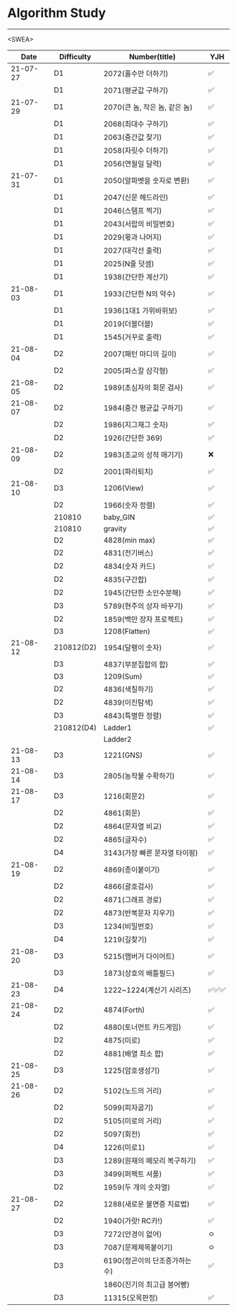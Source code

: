 # Algorithm Study

---



\<SWEA\>

| Date     | Difficulty | Number(title)                  | YJH  |
| -------- | ---------- | ------------------------------ | ---- |
| 21-07-27 | D1         | 2072(홀수만 더하기)            | ✅    |
|          | D1         | 2071(평균값 구하기)            | ✅    |
| 21-07-29 | D1         | 2070(큰 놈, 작은 놈, 같은 놈)  | ✅    |
|          | D1         | 2068(최대수 구하기)            | ✅    |
|          | D1         | 2063(중간값 찾기)              | ✅    |
|          | D1         | 2058(자릿수 더하기)            | ✅    |
|          | D1         | 2056(연월일 달력)              | ✅    |
| 21-07-31 | D1         | 2050(알파벳을 숫자로 변환)     | ✅    |
|          | D1         | 2047(신문 헤드라인)            | ✅    |
|          | D1         | 2046(스탬프 찍기)              | ✅    |
|          | D1         | 2043(서랍의 비밀번호)          | ✅    |
|          | D1         | 2029(몫과 나머지)              | ✅    |
|          | D1         | 2027(대각선 출력)              | ✅    |
|          | D1         | 2025(N줄 덧셈)                 | ✅    |
|          | D1         | 1938(간단한 계산기)            | ✅    |
| 21-08-03 | D1         | 1933(간단한 N의 약수)          | ✅    |
|          | D1         | 1936(1대1 가위바위보)          | ✅    |
|          | D1         | 2019(더블더블)                 | ✅    |
|          | D1         | 1545(거꾸로 출력)              | ✅    |
| 21-08-04 | D2         | 2007(패턴 마디의 길이)         | ✅    |
|          | D2         | 2005(파스칼 삼각형)            | ✅    |
| 21-08-05 | D2         | 1989(초심자의 회문 검사)       | ✅    |
| 21-08-07 | D2         | 1984(중간 평균값 구하기)       | ✅    |
|          | D2         | 1986(지그재그 숫자)            | ✅    |
|          | D2         | 1926(간단한 369)               | ✅    |
| 21-08-09 | D2         | 1983(조교의 성적 매기기)       | ❌    |
|          | D2         | 2001(파리퇴치)                 | ✅    |
| 21-08-10 | D3         | 1206(View)                     | ✅    |
|          | D2         | 1966(숫자 정렬)                | ✅    |
|          | 210810     | baby_GIN                       | ✅    |
|          | 210810     | gravity                        | ✅    |
|          | D2         | 4828(min max)                  | ✅    |
|          | D2         | 4831(전기버스)                 | ✅    |
|          | D2         | 4834(숫자 카드)                | ✅    |
|          | D2         | 4835(구간합)                   | ✅    |
|          | D2         | 1945(간단한 소인수분해)        | ✅    |
|          | D3         | 5789(현주의 상자 바꾸기)       | ✅    |
|          | D2         | 1859(백만 장자 프로젝트)       | ✅    |
|          | D3         | 1208(Flatten)                  | ✅    |
| 21-08-12 | 210812(D2) | 1954(달팽이 숫자)              | ✅    |
|          | D3         | 4837(부분집합의 합)            | ✅    |
|          | D3         | 1209(Sum)                      | ✅    |
|          | D2         | 4836(색칠하기)                 | ✅    |
|          | D2         | 4839(이진탐색)                 | ✅    |
|          | D3         | 4843(특별한 정렬)              | ✅    |
|          | 210812(D4) | Ladder1                        | ✅    |
|          |            | Ladder2                        |      |
| 21-08-13 | D3         | 1221(GNS)                      | ✅    |
| 21-08-14 | D3         | 2805(농작물 수확하기)          | ✅    |
| 21-08-17 | D3         | 1216(회문2)                    | ✅    |
|          | D2         | 4861(회문)                     | ✅    |
|          | D2         | 4864(문자열 비교)              | ✅    |
|          | D2         | 4865(글자수)                   | ✅    |
|          | D4         | 3143(가장 빠른 문자열 타이핑)  | ✅    |
| 21-08-19 | D2         | 4869(종이붙이기)               | ✅    |
|          | D2         | 4866(괄호검사)                 | ✅    |
|          | D2         | 4871(그래프 경로)              | ✅    |
|          | D2         | 4873(반복문자 지우기)          | ✅    |
|          | D3         | 1234(비밀번호)                 | ✅    |
|          | D4         | 1219(길찾기)                   | ✅    |
| 21-08-20 | D3         | 5215(햄버거 다이어트)          | ✅    |
|          | D3         | 1873(상호의 배틀필드)          | ✅    |
| 21-08-23 | D4         | 1222~1224(계산기 시리즈)       | ✅✅✅  |
| 21-08-24 | D2         | 4874(Forth)                    | ✅    |
|          | D2         | 4880(토너먼트 카드게임)        | ✅    |
|          | D2         | 4875(미로)                     | ✅    |
|          | D2         | 4881(배열 최소 합)             | ✅    |
| 21-08-25 | D3         | 1225(암호생성기)               | ✅    |
| 21-08-26 | D2         | 5102(노드의 거리)              | ✅    |
|          | D2         | 5099(피자굽기)                 | ✅    |
|          | D2         | 5105(미로의 거리)              | ✅    |
|          | D2         | 5097(회전)                     | ✅    |
|          | D4         | 1226(미로1)                    | ✅    |
|          | D3         | 1289(원재의 메모리 복구하기)   | ✅    |
|          | D3         | 3499(퍼펙트 셔플)              | ✅    |
|          | D2         | 1959(두 개의 숫자열)           | ✅    |
| 21-08-27 | D2         | 1288(새로운 불면증 치료법)     | ✅    |
|          | D2         | 1940(가랏! RC카!)              | ✅    |
|          | D3         | 7272(안경이 없어)              | ㅇ   |
|          | D3         | 7087(문제제목붙이기)           | ㅇ   |
|          | D3         | 6190(정곤이의 단조증가하는 수) | ✅    |
|          |            | 1860(진기의 최고급 붕어빵)     |      |
|          | D3         | 11315(오목판정)                | ✅    |